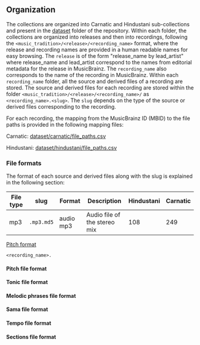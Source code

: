 ## Organization

The collections are organized into Carnatic and Hindustani sub-collections and present in the [dataset](dataset) folder of the repository. Within each folder, the collections are organized into releases and then into recordings, following the `<music_tradition>/<release>/<recording_name>` format, where the release and recording names are provided in a human readable names for easy browsing. The `release` is of the form "release_name by lead_artist" where release_name and lead_artist correspond to the names from editorial metadata for the release in MusicBrainz. The `recording_name` also corresponds to the name of the recording in MusicBrainz. Within each `recording_name` folder, all the source and derived files of a recording are stored. The source and derived files for each recording are stored within the folder `<music_tradition>/<release>/<recording_name>/` as `<recording_name>.<slug>`. The `slug` depends on the type of the source or derived files corresponding to the recording. 

For each recording, the mapping from the MusicBrainz ID (MBID) to the file paths is provided in the following mapping files: 

Carnatic: [dataset/carnatic/file_paths.csv](dataset/carnatic/file_paths.csv)

Hindustani: [dataset/hindustani/file_paths.csv](dataset/hindustani/file_paths.csv)

### File formats
The format of each source and derived files along with the slug is explained in the following section:  

File type | slug | Format | Description | Hindustani | Carnatic
------ | ----- | ------ | ----- | ------ | ----- 
mp3 | `.mp3.md5` | audio mp3 | Audio file of the stereo mix | 108 | 249 | 
[Pitch format](#pitch-file-format)


`<recording_name>.`

#### Pitch file format

#### Tonic file format

#### Melodic phrases file format

#### Sama file format

#### Tempo file format

#### Sections file format

